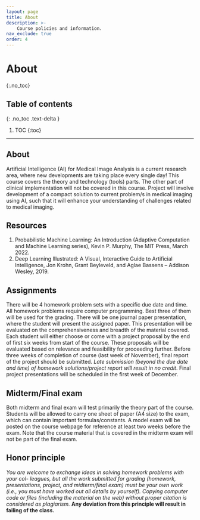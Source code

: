 ```yaml
---
layout: page
title: About
description: >-
    Course policies and information.
nav_exclude: true
order: 4
---
```


# About
{:.no_toc}

## Table of contents
{: .no_toc .text-delta }

1. TOC
{:toc}

---

## About

Artificial Intelligence (AI) for Medical Image Analysis is a current research area, where new developments are taking place every single day! This course covers the theory and technology (tools) parts. The other part of clinical implementation will not be covered in this course. Project will involve development of a compact solution to current problem/s in medical imaging using AI, such that it will enhance your understanding of challenges related to medical imaging.


## Resources

1. Probabilistic Machine Learning: An Introduction (Adaptive Computation and Machine Learning series), Kevin P. Murphy, The MIT Press, March 2022.
2. Deep Learning Illustrated: A Visual, Interactive Guide to Artificial Intelligence, Jon Krohn, Grant Beyleveld, and Aglae Bassens – Addison Wesley, 2019.

## Assignments

There will be 4 homework problem sets with a specific due date and time. All homework problems require computer programming. Best three of them will be used for the grading. There will be one journal paper presentation, where the student will present the assigned paper. This presentation will be evaluated on the comprehensiveness and breadth of the material covered.
Each student will either choose or come with a project proposal by the end of first six weeks from start of the course. These proposals will be evaluated based on relevance and feasibility for proceeding further. Before three weeks of completion of course (last week of November), final report of the project should be submitted. _Late submission (beyond the due date and time) of homework solutions/project report will result in no credit_. Final project presentations will be scheduled in the first week of December.

## Midterm/Final exam

Both midterm and final exam will test primarily the theory part of the course. Students will be allowed to carry one sheet of paper (A4 size) to the exam, which can contain important formulas/constants. A model exam will be posted on the course webpage for reference at least two weeks before the exam.  Note that the course material that is covered in the midterm exam will not be part of the final exam.

## Honor principle

_You are welcome to exchange ideas in solving homework problems with your col-
leagues, but all the work submitted for grading (homework, presentations, project, and midterm/final
exam) must be your own work (i.e., you must have worked out all details by yourself). Copying computer
code or files (including the material on the web) without proper citation is considered as plagiarism._ **Any
deviation from this principle will result in failing of the class.**
